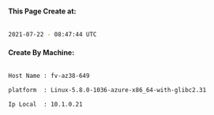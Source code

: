 
   
#### This Page Create at:

```bash

2021-07-22 - 08:47:44 UTC

```

#### Create By Machine:

```bash

Host Name : fv-az38-649

platform  : Linux-5.8.0-1036-azure-x86_64-with-glibc2.31

Ip Local  : 10.1.0.21

```

